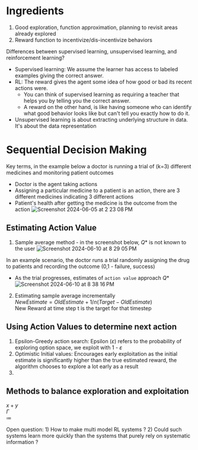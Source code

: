 # Ingredients
1. Good exploration, function approximation, planning to revisit areas already explored
2. Reward function to incentivize/dis-incentivize behaviors

Differences between supervised learning, unsupervised learning, and reinforcement learning?
* Supervised learning: We assume the learner has access to labeled examples giving the correct answer.
* RL: The reward gives the agent some idea of how good or bad its recent actions were.
  *   You can think of supervised learning as requiring a teacher that helps you by telling you the correct answer.
  *   A reward on the other hand, is like having someone who can identify what good behavior looks like but can't tell you exactly how to do it.
* Unsupervised learning is about extracting underlying structure in data. It's about the data representation

# Sequential Decision Making
Key terms, in the example below a doctor is running a trial of (k=3) different medicines and monitoring patient outcomes
- Doctor is the agent taking actions
- Assigning a particular medicine to a patient is an action, there are 3 different medicines indicating 3 different actions
- Patient's health after getting the medicine is the outcome from the action
![Screenshot 2024-06-05 at 2 23 08 PM](https://github.com/unnitin/reinforcement-learning/assets/14156349/b29d9f97-f46f-4067-bacc-f34e3b667dca)

## Estimating Action Value 
1. Sample average method - in the screenshot below, $Q*$ is not known to the user 
![Screenshot 2024-06-10 at 8 29 05 PM](https://github.com/unnitin/reinforcement-learning/assets/14156349/bbfb3a57-e2df-459e-9c91-a68864b228c5)

In an example scenario, the doctor runs a trial randomly assigning the drug to patients and recording the outcome (0,1 - failure, success) 
* As the trial progresses, estimates of `action value` approach $Q*$
![Screenshot 2024-06-10 at 8 38 16 PM](https://github.com/unnitin/reinforcement-learning/assets/14156349/11814536-0849-495e-aa21-e9fc519fc12d)

2. Estimating sample average incrementally     
$NewEstimate = OldEstimate + 1/n(Target - OldEstimate)$      
New Reward at time step t is the target for that timestep

## Using Action Values to determine next action
1. Epsilon-Greedy action search: Epsilon ($\varepsilon$) refers to the probability of exploring option space, we exploit with 1 - $\varepsilon$
2. Optimistic Initial values: Encourages early exploitation as the initial estimate is significantly higher than the true estimated reward, the algorithm chooses to explore a lot early as a result
3. 

## Methods to balance exploration and exploitation
$x + y$     
$\Gamma$     
$\coloneqq$

Open question: 1) How to make multi model RL systems ?  2) Could such systems learn more quickly than the systems that purely rely on systematic information ? 

